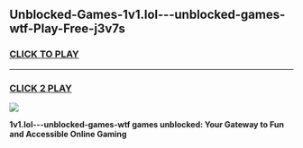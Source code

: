 
## Unblocked-Games-1v1.lol---unblocked-games-wtf-Play-Free-j3v7s
<h3>
<a href="https://premium76.site?title=1v1.lol---unblocked-games-wtf&ref=24M">CLICK TO PLAY</a></h3>
<hr>

<h3>
<a href="https://premium76.site?title=1v1.lol---unblocked-games-wtf&ref=24M">CLICK 2 PLAY</a>
  
</h3>

<a href="https://premium76.site?title=1v1.lol---unblocked-games-wtf&ref=24M"><img src="https://clearcache.store/games.png"></a>


**1v1.lol---unblocked-games-wtf games unblocked: Your Gateway to Fun and Accessible Online Gaming**
